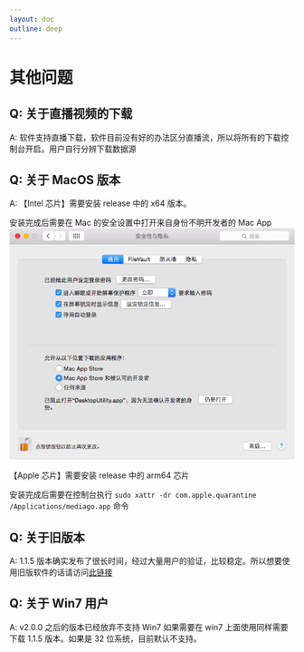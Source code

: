 ```yaml
---
layout: doc
outline: deep
---
```


# 其他问题

## Q: 关于直播视频的下载

A: 软件支持直播下载，软件目前没有好的办法区分直播流，所以将所有的下载控制台开启。用户自行分辨下载数据源

## Q: 关于 MacOS 版本

A: 【Intel 芯片】需要安装 release 中的 x64 版本。

安装完成后需要在 Mac 的安全设置中打开来自身份不明开发者的 Mac App
![QA1](./images/documents-qa1.png)

【Apple 芯片】需要安装 release 中的 arm64 芯片

安装完成后需要在控制台执行 `sudo xattr -dr com.apple.quarantine /Applications/mediago.app` 命令

## Q: 关于旧版本

A: 1.1.5 版本确实发布了很长时间，经过大量用户的验证，比较稳定。所以想要使用旧版软件的话请访问[此链接](/history.html)

## Q: 关于 Win7 用户

A: v2.0.0 之后的版本已经放弃不支持 Win7 如果需要在 win7 上面使用同样需要下载 1.1.5 版本。如果是 32 位系统，目前默认不支持。
